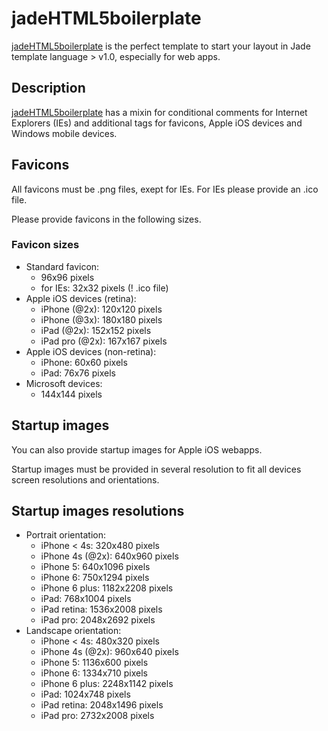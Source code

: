 # jadeHTML5boilerplate
[jadeHTML5boilerplate](https://github.com/deespe/jadeHTML5boilerplate) is the perfect template to start your layout in Jade template language > v1.0, especially for web apps.

## Description
[jadeHTML5boilerplate](https://github.com/deespe/jadeHTML5boilerplate) has a mixin for conditional comments for Internet Explorers (IEs) and additional tags for favicons, Apple iOS devices and Windows mobile devices.

## Favicons
All favicons must be .png files, exept for IEs. For IEs please provide an .ico file.

Please provide favicons in the following sizes.

### Favicon sizes
- Standard favicon:
  - 96x96 pixels
  - for IEs: 32x32 pixels (! .ico file)
- Apple iOS devices (retina):
  - iPhone (@2x): 120x120 pixels
  - iPhone (@3x): 180x180 pixels
  - iPad (@2x): 152x152 pixels
  - iPad pro (@2x): 167x167 pixels
- Apple iOS devices (non-retina):
  - iPhone: 60x60 pixels
  - iPad: 76x76 pixels
- Microsoft devices:
  - 144x144 pixels

## Startup images
You can also provide startup images for Apple iOS webapps.

Startup images must be provided in several resolution to fit all devices screen resolutions and orientations.

## Startup images resolutions
- Portrait orientation:
  - iPhone < 4s: 320x480 pixels
  - iPhone 4s (@2x): 640x960 pixels
  - iPhone 5: 640x1096 pixels
  - iPhone 6: 750x1294 pixels
  - iPhone 6 plus: 1182x2208 pixels
  - iPad: 768x1004 pixels
  - iPad retina: 1536x2008 pixels
  - iPad pro: 2048x2692 pixels
- Landscape orientation:
  - iPhone < 4s: 480x320 pixels
  - iPhone 4s (@2x): 960x640 pixels
  - iPhone 5: 1136x600 pixels
  - iPhone 6: 1334x710 pixels
  - iPhone 6 plus: 2248x1142 pixels
  - iPad: 1024x748 pixels
  - iPad retina: 2048x1496 pixels
  - iPad pro: 2732x2008 pixels